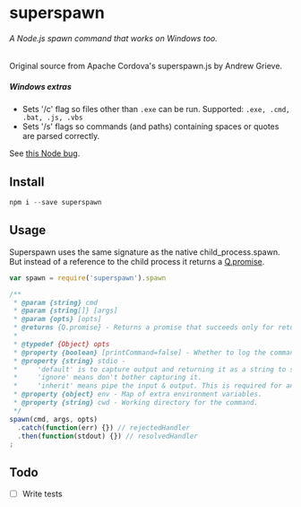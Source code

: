 superspawn
=======

###### A Node.js spawn command that works on Windows too.

Original source from Apache Cordova's superspawn.js by Andrew Grieve.

##### Windows extras
- Sets '/c' flag so files other than `.exe` can be run. Supported: `.exe, .cmd, .bat, .js, .vbs`
- Sets '/s' flags so commands (and paths) containing spaces or quotes are parsed correctly.

See [this Node bug](https://github.com/joyent/node/issues/2318).


## Install
```js
npm i --save superspawn
```

## Usage

Superspawn uses the same signature as the native child_process.spawn. But instead of a reference to the child process it returns a [Q.promise](https://github.com/kriskowal/q#readme).

```js
var spawn = require('superspawn').spawn

/**
 * @param {string} cmd
 * @param {string[]} [args]
 * @param {opts} [opts]
 * @returns {Q.promise} - Returns a promise that succeeds only for return code = 0.
 *
 * @typedef {Object} opts
 * @property {boolean} [printCommand=false] - Whether to log the command
 * @property {string} stdio -
 *     'default' is to capture output and returning it as a string to success (same as exec).
 *     'ignore' means don't bother capturing it.
 *     'inherit' means pipe the input & output. This is required for anything that prompts.
 * @property {object} env - Map of extra environment variables.
 * @property {string} cwd - Working directory for the command.
 */
spawn(cmd, args, opts)
  .catch(function(err) {}) // rejectedHandler
  .then(function(stdout) {}) // resolvedHandler
;
```

## Todo
- [ ] Write tests
